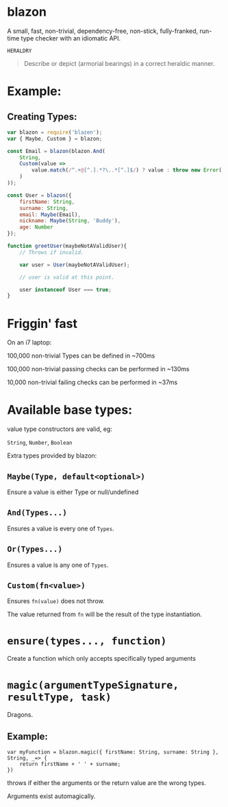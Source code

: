 # blazon

A small, fast, non-trivial, dependency-free, non-stick, fully-franked, run-time type checker with an idiomatic API.

`HERALDRY`
> Describe or depict (armorial bearings) in a correct heraldic manner.

# Example:

## Creating Types:

```js
var blazon = require('blazen');
var { Maybe, Custom } = blazon;

const Email = blazon(blazon.And(
    String,
    Custom(value =>
        value.match(/^.+@[^.].*?\..*[^.]$/) ? value : throw new Error('Value must be an email')
    )
));

const User = blazon({
    firstName: String,
    surname: String,
    email: Maybe(Email),
    nickname: Maybe(String, 'Buddy'),
    age: Number
});

function greetUser(maybeNotAValidUser){
    // Throws if invalid.

    var user = User(maybeNotAValidUser);

    // user is valid at this point.

    user instanceof User === true;
}

```

# Friggin' fast

On an i7 laptop:

100,000 non-trivial Types can be defined in ~700ms

100,000 non-trivial passing checks can be performed in ~130ms

10,000 non-trivial failing checks can be performed in ~37ms

# Available base types:

value type constructors are valid, eg:

`String`, `Number`, `Boolean`

Extra types provided by blazon:

## `Maybe(Type, default<optional>)`

Ensure a value is either Type or null/undefined

## `And(Types...)`

Ensures a value is every one of `Types`.

## `Or(Types...)`

Ensures a value is any one of `Types`.

## `Custom(fn<value>)`

Ensures `fn(value)` does not throw.

The value returned from `fn` will be the result of the type instantiation.

# `ensure(types..., function)`

Create a function which only accepts specifically typed arguments

# `magic(argumentTypeSignature, resultType, task)`

Dragons.

## Example:

```
var myFunction = blazon.magic({ firstName: String, surname: String }, String, _=> {
    return firstName + ' ' + surname;
})
```

throws if either the arguments or the return value are the wrong types.

Arguments exist automagically.
